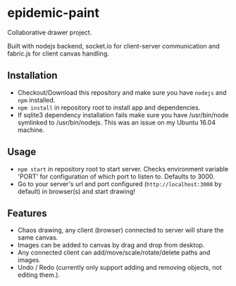 # epidemic-paint

Collaborative drawer project.

Built with nodejs backend, socket.io for client-server communication and fabric.js for client canvas handling.

## Installation
* Checkout/Download this repository and make sure you have `nodejs` and `npm` installed.
* `npm install` in repository root to install app and dependencies.
* If sqlite3 dependency installation fails make sure you have /usr/bin/node symlinked to /usr/bin/nodejs. This was an issue on my Ubuntu 16.04 machine.

## Usage
* `npm start` in repository root to start server. Checks environment variable 'PORT' for configuration of which port to listen to. Defaults to 3000.
* Go to your server's url and port configured (`http://localhost:3000` by default) in browser(s) and start drawing!

## Features
* Chaos drawing, any client (browser) connected to server will share the same canvas.
* Images can be added to canvas by drag and drop from desktop.
* Any connected client can add/move/scale/rotate/delete paths and images.
* Undo / Redo (currently only support adding and removing objects, not editing them.).
